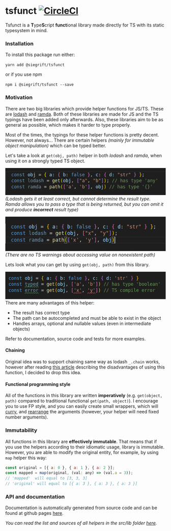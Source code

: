 # tsfunct [![CircleCI](https://circleci.com/gh/Siegrift/tsfunct.svg?style=svg)](https://circleci.com/gh/Siegrift/tsfunct)

Tsfunct is a **T**ype**S**cript **funct**ional library made directly for TS with its static
typesystem in mind.

### Installation

To install this package run either:

`yarn add @siegrift/tsfunct`

or if you use npm

`npm i @siegrift/tsfunct --save` 

### Motivation

There are two big libraries which provide helper functions for JS/TS. These are
[lodash](https://github.com/lodash/lodash) and [ramda](https://github.com/ramda/ramda). Both of
these libraries are made for JS and the TS typings have been added only afterwards. Also, these
libraries aim to be as general as possible, which makes it harder to type properly.

Most of the times, the typings for these helper functions is pretty decent. However, not always...
There are certain helpers _(mainly for immutable object manipulation)_ which can be typed better.

Let's take a look at `get(obj, path)` helper in both _lodash_ and _ramda_, when using it on a
strongly typed TS object.

![Weak typed result](assets/weak_typed_get.png)
_(Lodash gets it at least correct, but cannot
determine the result type. Ramda allows you to pass a type that is being returned, but you can omit
it and produce **incorrect** result type)_

![No compile error](assets/no_compile_error.png)
_(There are no TS warnings about accessing value on
nonexistent path)_

Lets look what you can get by using `get(obj, path)` from this library.

![Strongly typed get helper](assets/get_strong_typed.png)
There are many advantages of this helper:

- The result has correct type
- The path can be autocompleted and must be able to exist in the object
- Handles arrays, optional and nullable values (even in intermediate objects)

Refer to documentation, source code and tests for more examples.

#### Chaining

Original idea was to support chaining same way as lodash `_.chain` works, however after reading
[this article](https://medium.com/making-internets/why-using-chain-is-a-mistake-9bc1f80d51ba)
describing the disadvantages of using this function, I decided to drop this idea.

#### Functional programming style

All of the functions in this library are written **imperatively** (e.g. `get(object, path)` compared
to traditional functional `get(path, object)`). I encourage you to use FP style, and you can easily
create small wrappers, which will [curry](https://lodash.com/docs/4.17.11#curry), and
[rearrange](https://lodash.com/docs/4.17.11#rearg) the arguments (however, your helper will need
fixed number arguments).

### Immutability

All functions in this library are **effectively immutable**. That means that if you use the helpers
according to their idiomatic usage, library is immutable. However, you are able to modify the
original entity, for example, by using `map` helper this way:

```javascript
const original = [{ a: 0 }, { a: 1 }, { a: 2 }];
const mapped = map(original, (val: any) => (val.a = 3));
// 'mapped'  will equal to [3, 3, 3]
// 'original' will equal to [{ a: 3 }, { a: 3 }, { a: 3 }]
```

### API and documentation

Documentation is automatically generated from source code and can be found at github pages
[here](https://siegrift.github.io/tsfunct/).

*You can read the list and sources of all helpers in the src/lib folder [here](https://github.com/Siegrift/tsfunct/tree/master/src/lib).*
